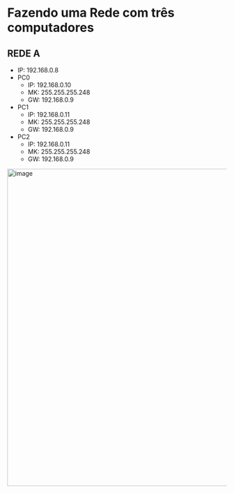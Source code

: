 # Fazendo uma Rede com três computadores
## REDE A
* IP: 192.168.0.8
* PC0
  * IP: 192.168.0.10
  * MK: 255.255.255.248
  * GW: 192.168.0.9
* PC1
  * IP: 192.168.0.11
  * MK: 255.255.255.248
  * GW: 192.168.0.9
* PC2
  * IP: 192.168.0.11
  * MK: 255.255.255.248
  * GW: 192.168.0.9
<img width="1904" height="728" alt="image" src="https://github.com/user-attachments/assets/a4139bd6-aa61-4ea9-8f2f-1c894b3d697d" />
